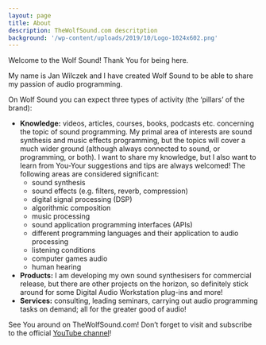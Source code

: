 ```yaml
---
layout: page
title: About
description: TheWolfSound.com descritption
background: '/wp-content/uploads/2019/10/Logo-1024x602.png'
---
```

Welcome to the Wolf Sound! Thank You for being here.

My name is Jan Wilczek and I have created Wolf Sound to be able to share my passion of audio programming.

On Wolf Sound you can expect three types of activity (the &#8216;pillars&#8217; of the brand):

  * **Knowledge:** videos, articles, courses, books, podcasts etc. concerning the topic of sound programming. My primal area of interests are sound synthesis and music effects programming, but the topics will cover a much wider ground (although always connected to sound, or programming, or both). I want to share my knowledge, but I also want to learn from You-Your suggestions and tips are always welcomed! The following areas are considered significant:
      * sound synthesis
      * sound effects (e.g. filters, reverb, compression)
      * digital signal processing (DSP)
      * algorithmic composition
      * music processing
      * sound application programming interfaces (APIs)
      * different programming languages and their application to audio processing
      * listening conditions
      * computer games audio
      * human hearing
  * **Products:** I am developing my own sound synthesisers for commercial release, but there are other projects on the horizon, so definitely stick around for some Digital Audio Workstation plug-ins and more!
  * **Services:** consulting, leading seminars, carrying out audio programming tasks on demand; all for the greater good of audio!

See You around on TheWolfSound.com! Don&#8217;t forget to visit and subscribe to the official [YouTube channel](https://www.youtube.com/channel/UCZuWJuoBe046gMqmYcc7Qww)!
